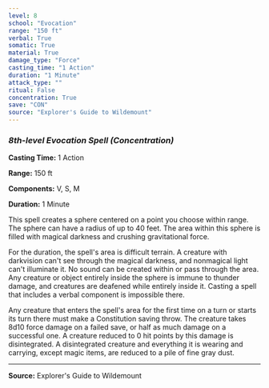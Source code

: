 ```yaml
---
level: 8
school: "Evocation"
range: "150 ft"
verbal: True
somatic: True
material: True
damage_type: "Force"
casting_time: "1 Action"
duration: "1 Minute"
attack_type: ""
ritual: False
concentration: True
save: "CON"
source: "Explorer's Guide to Wildemount"
---
```


### *8th-level Evocation Spell* *(Concentration)*

**Casting Time:** 1 Action

**Range:** 150 ft

**Components:** V, S, M

**Duration:** 1 Minute

This spell creates a sphere centered on a point you choose within range. The sphere can have a radius of up to 40 feet. The area within this sphere is filled with magical darkness and crushing gravitational force.
 
 For the duration, the spell's area is difficult terrain. A creature with darkvision can't see through the magical darkness, and nonmagical light can't illuminate it. No sound can be created within or pass through the area. Any creature or object entirely inside the sphere is immune to thunder damage, and creatures are deafened while entirely inside it. Casting a spell that includes a verbal component is impossible there.
 
 Any creature that enters the spell's area for the first time on a turn or starts its turn there must make a Constitution saving throw. The creature takes 8d10 force damage on a failed save, or half as much damage on a successful one. A creature reduced to 0 hit points by this damage is disintegrated. A disintegrated creature and everything it is wearing and carrying, except magic items, are reduced to a pile of fine gray dust.

---
**Source:** Explorer's Guide to Wildemount
